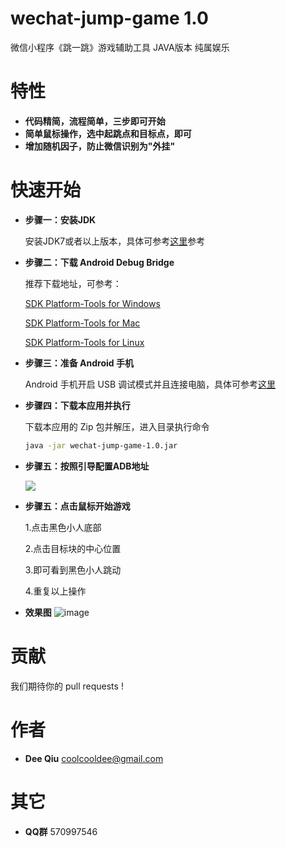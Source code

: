 # wechat-jump-game 1.0
微信小程序《跳一跳》游戏辅助工具 JAVA版本  纯属娱乐

特性
===
- __代码精简，流程简单，三步即可开始__　
- __简单鼠标操作，选中起跳点和目标点，即可__　
- __增加随机因子，防止微信识别为"外挂"__

快速开始
======
- __步骤一：安装JDK__

    安装JDK7或者以上版本，具体可参考[这里](https://www.cnblogs.com/takeyblogs/p/7457913.html)参考
- __步骤二：下载 Android Debug Bridge__

    推荐下载地址，可参考：

    [SDK Platform-Tools for Windows](https://dl.google.com/android/repository/platform-tools-latest-windows.zip)

    [SDK Platform-Tools for Mac](https://dl.google.com/android/repository/platform-tools-latest-darwin.zip)

    [SDK Platform-Tools for Linux](https://dl.google.com/android/repository/platform-tools-latest-linux.zip)

- __步骤三：准备 Android 手机__

    Android 手机开启 USB 调试模式并且连接电脑，具体可参考[这里](https://jingyan.baidu.com/article/0eb457e50b99d003f0a9055f.html)

- __步骤四：下载本应用并执行__

    下载本应用的 Zip 包并解压，进入目录执行命令
    ```bash
    java -jar wechat-jump-game-1.0.jar
    ```

- __步骤五：按照引导配置ADB地址__

    ![](https://github.com/coolcooldee/wechat-jump-game/blob/master/doc/adb-setting.png)

- __步骤五：点击鼠标开始游戏__

    1.点击黑色小人底部

    2.点击目标块的中心位置

    3.即可看到黑色小人跳动

    4.重复以上操作

- __效果图__
    ![image](https://github.com/coolcooldee/wechat-jump-game/blob/master/doc/demo.gif)

贡献
===
我们期待你的 pull requests !

作者
===
* __Dee Qiu__ <coolcooldee@gmail.com>

其它
===
* __QQ群__ 570997546





